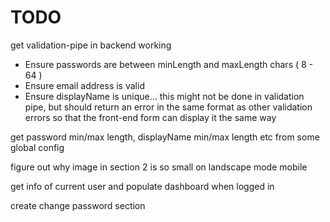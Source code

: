 # TODO
get validation-pipe in backend working
  - Ensure passwords are between minLength and maxLength chars ( 8 - 64 )
  - Ensure email address is valid
  - Ensure displayName is unique... this might not be done in validation pipe, but should return an error in the same format as other validation errors so that the front-end form can display it the same way

get password min/max length, displayName min/max length etc from some global config

figure out why image in section 2 is so small on landscape mode mobile

get info of current user and populate dashboard when logged in
  
create change password section